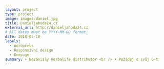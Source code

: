 ```yaml
---
layout: project
type: project
image: images/daniel.jpg
title: Danieljahoda24.cz
external_url: http://danieljahoda24.cz
# All dates must be YYYY-MM-DD format!
date: 2018-05-10
labels:
  - Wordpress
  - Responsívní design
  - Onepage
summary: • Nezávislý Herbalife distributor <br /> • Požádej o svůj 6-ti denní balíček
---
```



